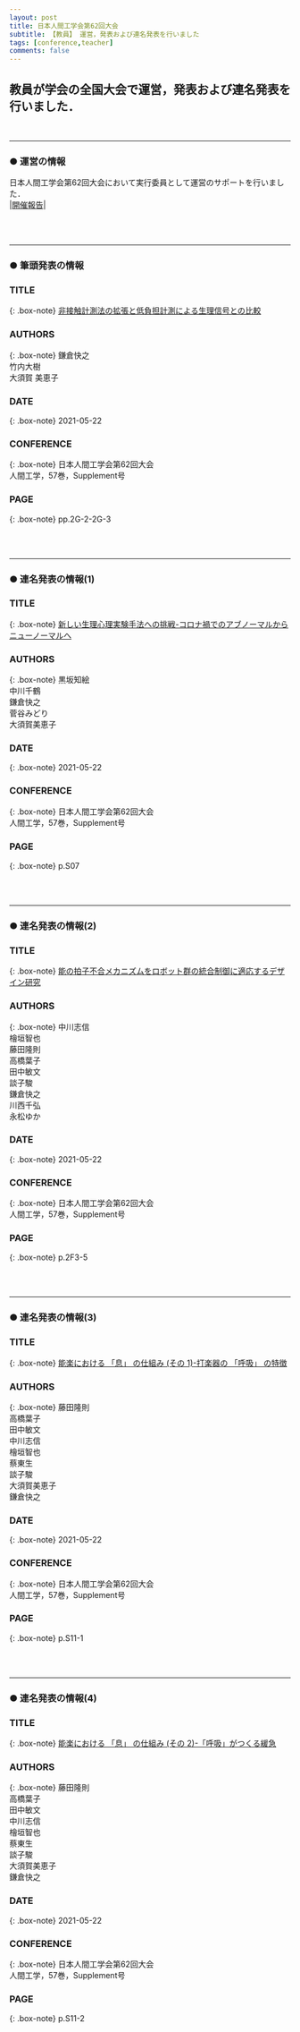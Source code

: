 ```yaml
---
layout: post
title: 日本人間工学会第62回大会
subtitle: 【教員】 運営，発表および連名発表を行いました
tags: [conference,teacher]
comments: false
---
```

## 教員が学会の全国大会で運営，発表および連名発表を行いました．
<br>
<hr>

### ● 運営の情報

日本人間工学会第62回大会において実行委員として運営のサポートを行いました．<br>
|[開催報告](https://www.oit.ac.jp/japanese/topics/?i=7704)|<br>

<br>
<br>
<hr>

### ● 筆頭発表の情報

### TITLE

{: .box-note}
[非接触計測法の拡張と低負担計測による生理信号との比較](https://www.jstage.jst.go.jp/article/jje/57/Supplement/57_2G2-3/_article/-char/ja/)


### AUTHORS

{: .box-note}
鎌倉快之<br>
竹内大樹<br>
大須賀 美恵子

### DATE

{: .box-note}
2021-05-22


### CONFERENCE

{: .box-note}
日本人間工学会第62回大会<br>
人間工学，57巻，Supplement号

### PAGE

{: .box-note}
pp.2G-2-2G-3

<br>
<br>
<hr>

### ● 連名発表の情報(1)

### TITLE

{: .box-note}
[新しい生理心理実験手法への挑戦-コロナ禍でのアブノーマルからニューノーマルへ](https://www.jstage.jst.go.jp/article/jje/57/Supplement/57_S07/_article/-char/ja/)


### AUTHORS

{: .box-note}
黒坂知絵<br>
中川千鶴<br>
鎌倉快之<br>
菅谷みどり<br>
大須賀美恵子

### DATE

{: .box-note}
2021-05-22


### CONFERENCE

{: .box-note}
日本人間工学会第62回大会<br>
人間工学，57巻，Supplement号

### PAGE

{: .box-note}
p.S07


<br>
<br>
<hr>

### ● 連名発表の情報(2)

### TITLE

{: .box-note}
[能の拍子不合メカニズムをロボット群の統合制御に適応するデザイン研究](https://www.jstage.jst.go.jp/article/jje/57/Supplement/57_2F3-5/_article/-char/ja/)


### AUTHORS

{: .box-note}
中川志信<br>
檜垣智也<br>
藤田隆則<br>
高橋葉子<br>
田中敏文<br>
談子駿<br>
鎌倉快之<br>
川西千弘<br>
永松ゆか

### DATE

{: .box-note}
2021-05-22


### CONFERENCE

{: .box-note}
日本人間工学会第62回大会<br>
人間工学，57巻，Supplement号

### PAGE

{: .box-note}
p.2F3-5



<br>
<br>
<hr>

### ● 連名発表の情報(3)

### TITLE

{: .box-note}
[能楽における 「息」 の仕組み (その 1)-打楽器の 「呼吸」 の特徴](https://www.jstage.jst.go.jp/article/jje/57/Supplement/57_S11-1/_article/-char/ja/)


### AUTHORS

{: .box-note}
藤田隆則<br>
高橋葉子<br>
田中敏文<br>
中川志信<br>
檜垣智也<br>
蔡東生<br>
談子駿<br>
大須賀美恵子<br>
鎌倉快之

### DATE

{: .box-note}
2021-05-22


### CONFERENCE

{: .box-note}
日本人間工学会第62回大会<br>
人間工学，57巻，Supplement号

### PAGE

{: .box-note}
p.S11-1




<br>
<br>
<hr>

### ● 連名発表の情報(4)

### TITLE

{: .box-note}
[能楽における 「息」 の仕組み (その 2)-「呼吸」がつくる緩急](https://www.jstage.jst.go.jp/article/jje/57/Supplement/57_S11-2/_article/-char/ja/)


### AUTHORS

{: .box-note}
藤田隆則<br>
高橋葉子<br>
田中敏文<br>
中川志信<br>
檜垣智也<br>
蔡東生<br>
談子駿<br>
大須賀美恵子<br>
鎌倉快之

### DATE

{: .box-note}
2021-05-22


### CONFERENCE

{: .box-note}
日本人間工学会第62回大会<br>
人間工学，57巻，Supplement号

### PAGE

{: .box-note}
p.S11-2


